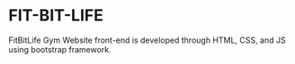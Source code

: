 # FIT-BIT-LIFE
FitBitLife Gym Website front-end is developed through HTML, CSS, and JS using bootstrap framework.
